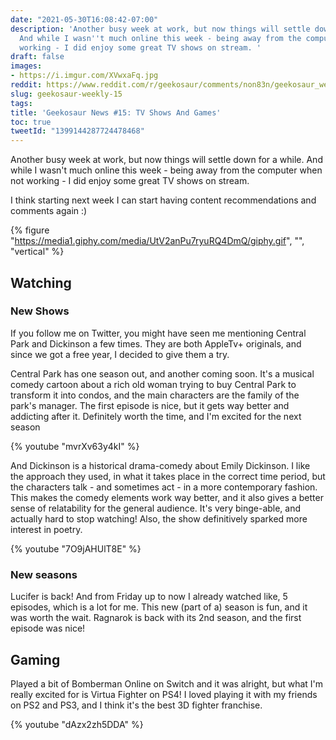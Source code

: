 ```yaml
---
date: "2021-05-30T16:08:42-07:00"
description: 'Another busy week at work, but now things will settle down for a while.
  And while I wasn''t much online this week - being away from the computer when not
  working - I did enjoy some great TV shows on stream. '
draft: false
images:
- https://i.imgur.com/XVwxaFq.jpg
reddit: https://www.reddit.com/r/geekosaur/comments/non83n/geekosaur_weekly_15_tv_shows_and_games/
slug: geekosaur-weekly-15
tags:
title: 'Geekosaur News #15: TV Shows And Games'
toc: true
tweetId: "1399144287724478468"
---
```


Another busy week at work, but now things will settle down for a while. And while I wasn't much online this week - being away from the computer when not working - I did enjoy some great TV shows on stream. 

I think starting next week I can start having content recommendations and comments again :)

{% figure "https://media1.giphy.com/media/UtV2anPu7ryuRQ4DmQ/giphy.gif", "", "vertical" %}

<!--more-->

## Watching

### New Shows

If you follow me on Twitter, you might have seen me mentioning Central Park and Dickinson a few times. They are both AppleTv+ originals, and since we got a free year, I decided to give them a try.

Central Park has one season out, and another coming soon. It's a musical comedy cartoon about a rich old woman trying to buy Central Park to transform it into condos, and the main characters are the family of the park's manager. The first episode is nice, but it gets way better and addicting after it. Definitely worth the time, and I'm excited for the next season

{% youtube "mvrXv63y4kI" %}

And Dickinson is a historical drama-comedy about Emily Dickinson. I like the approach they used, in what it takes place in the correct time period, but the characters talk - and sometimes act - in a more contemporary fashion. This makes the comedy elements work way better, and it also gives a better sense of relatability for the general audience. It's very binge-able, and actually hard to stop watching! Also, the show definitively sparked more interest in poetry. 

{% youtube "7O9jAHUlT8E" %}

### New seasons

Lucifer is back! And from Friday up to now I already watched like, 5 episodes, which is a lot for me. This new (part of a) season is fun, and it was worth the wait. Ragnarok is back with its 2nd season, and the first episode was nice!

## Gaming

Played a bit of Bomberman Online on Switch and it was alright, but what I'm really excited for is Virtua Fighter on PS4! I loved playing it with my friends on PS2 and PS3, and I think it's the best 3D fighter franchise.

{% youtube "dAzx2zh5DDA" %}
